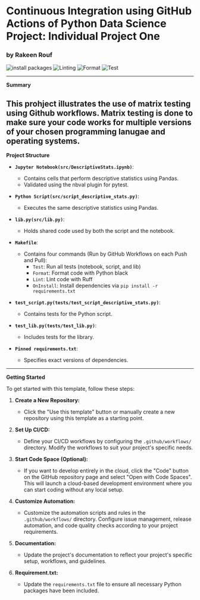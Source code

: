 # Continuous Integration using GitHub Actions of Python Data Science Project: Individual Project One
### by Rakeen Rouf

![install packages](https://img.shields.io/badge/install%20packages-success-green)
![Linting](https://img.shields.io/badge/lint-success-green) 
![Format](https://img.shields.io/badge/format-success-green) 
![Test](https://img.shields.io/badge/test-success-green)  

---
**Summary**

This prohject illustrates the use of matrix testing using Github workflows. Matrix testing is done to make sure your code works for multiple versions of your chosen programming lanugae and operating systems.
---
**Project Structure**

- **`Jupyter Notebook(src/DescriptiveStats.ipynb)`**:
  - Contains cells that perform descriptive statistics using Pandas.
  - Validated using the nbval plugin for pytest.

- **`Python Script(src/script_descriptive_stats.py)`**:
  - Executes the same descriptive statistics using Pandas.

- **`lib.py(src/lib.py)`**:
  - Holds shared code used by both the script and the notebook.

- **`Makefile`**:
  - Contains four commands (Run by GitHub Workflows on each Push and Pull):
    - `Test`: Run all tests (notebook, script, and lib)
    - `Format`: Format code with Python black
    - `Lint`: Lint code with Ruff
    - `OnInstall`: Install dependencies via `pip install -r requirements.txt`

- **`test_script.py(tests/test_script_descriptive_stats.py)`**:
  - Contains tests for the Python script.

- **`test_lib.py(tests/test_lib.py)`**:
  - Includes tests for the library.

- **`Pinned requirements.txt`**:
  - Specifies exact versions of dependencies.

---

**Getting Started**

To get started with this template, follow these steps:

1. **Create a New Repository:** 
   - Click the "Use this template" button or manually create a new repository using this template as a starting point.

2. **Set Up CI/CD:** 
   - Define your CI/CD workflows by configuring the `.github/workflows/` directory. Modify the workflows to suit your project's specific needs. 

3. **Start Code Space (Optional):**
   - If you want to develop entirely in the cloud, click the "Code" button on the GitHub repository page and select "Open with Code Spaces". This will launch a cloud-based development environment where you can start coding without any local setup.

4. **Customize Automation:** 
   - Customize the automation scripts and rules in the `.github/workflows/` directory. Configure issue management, release automation, and code quality checks according to your project requirements.

5. **Documentation:** 
   - Update the project's documentation to reflect your project's specific setup, workflows, and guidelines.

6. **Requirement.txt:**
   - Update the `requirements.txt` file to ensure all necessary Python packages have been included.
